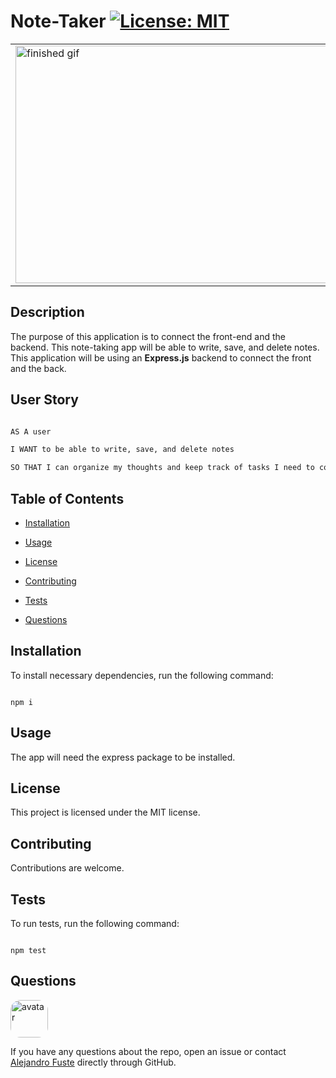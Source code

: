 
# Note-Taker [![License: MIT](https://img.shields.io/badge/License-MIT-blue.svg)](https://opensource.org/licenses/MIT)

<table><tr><td>
<img src="./develop/public/assets/images/noteTakerGif.gif" alt="finished gif" width="838" height="380"/>
</table></tr></td>

## Description 

The purpose of this application is to connect the front-end and the backend. This note-taking app will be able to write, save, and delete notes. This application will be using an <strong>Express.js</strong> backend to connect the front and the back.  

## User Story

```md

AS A user

I WANT to be able to write, save, and delete notes

SO THAT I can organize my thoughts and keep track of tasks I need to complete

```

## Table of Contents

* [Installation](#installation)

* [Usage](#usage)

* [License](#license)

* [Contributing](#contributing)

* [Tests](#tests)

* [Questions](#questions)

## Installation

To install necessary dependencies, run the following command:

```

npm i

```

## Usage

The app will need the express package to be installed.

## License

This project is licensed under the MIT license.

## Contributing

Contributions are welcome.

## Tests 

To run tests, run the following command:

```

npm test

```

## Questions

<img src="https://avatars2.githubusercontent.com/u/48495840?v=4" alt="avatar" style="border-radius: 16px" width="60"/>

If you have any questions about the repo, open an issue or contact [Alejandro Fuste](https://github.com/ZepCap) directly through GitHub.
